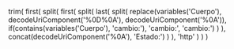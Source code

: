 trim(
 first(
  split(
   first(
    split(
     last(
      split(
       replace(variables('Cuerpo'), decodeUriComponent('%0D%0A'), decodeUriComponent('%0A')),
       if(contains(variables('Cuerpo'), 'cambio:'), 'cambio:', 'cambio:')
      )
     ),
     concat(decodeUriComponent('%0A'), 'Estado:')
    )
   ),
   'http'
  )
 )
)